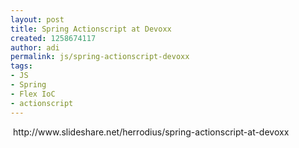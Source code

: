 ```yaml
---
layout: post
title: Spring Actionscript at Devoxx
created: 1258674117
author: adi
permalink: js/spring-actionscript-devoxx
tags:
- JS
- Spring
- Flex IoC
- actionscript
---
```

<p>&nbsp;http://www.slideshare.net/herrodius/spring-actionscript-at-devoxx</p>
